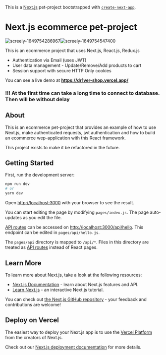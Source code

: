 This is a [Next.js](https://nextjs.org/) pet-project bootstrapped with [`create-next-app`](https://github.com/vercel/next.js/tree/canary/packages/create-next-app).

# Next.js ecommerce pet-project
 ![screely-1649754286967](https://user-images.githubusercontent.com/67706933/162924730-13e991f6-2111-4a4f-851a-82ffcd1822fc.png)![screely-1649754547400](https://user-images.githubusercontent.com/67706933/162924811-0eee4fd6-fc98-4f80-ab06-ce6fa7877d20.png)




This is an ecommerce project that uses Next.js, React.js, Redux.js

* Authentication via Email (uses JWT)
* User data management - Update/Remove/Add products to cart
* Session support with secure HTTP Only cookies

You can see a live demo at **https://dr1ver-shop.vercel.app/**

### !!! At the first time can take a long time to connect to database. Then will be without delay

## About 

This is an ecommerce pet-project that provides an example of how to use Next.js, make authenticated requests, jwt authentication and how to build an ecommerce wep-application with this React framework.

This project exists to make it be refactored in the future. 

## Getting Started

First, run the development server:

```bash
npm run dev
# or
yarn dev
```

Open [http://localhost:3000](http://localhost:3000) with your browser to see the result.

You can start editing the page by modifying `pages/index.js`. The page auto-updates as you edit the file.

[API routes](https://nextjs.org/docs/api-routes/introduction) can be accessed on [http://localhost:3000/api/hello](http://localhost:3000/api/hello). This endpoint can be edited in `pages/api/hello.js`.

The `pages/api` directory is mapped to `/api/*`. Files in this directory are treated as [API routes](https://nextjs.org/docs/api-routes/introduction) instead of React pages.

## Learn More

To learn more about Next.js, take a look at the following resources:

- [Next.js Documentation](https://nextjs.org/docs) - learn about Next.js features and API.
- [Learn Next.js](https://nextjs.org/learn) - an interactive Next.js tutorial.

You can check out [the Next.js GitHub repository](https://github.com/vercel/next.js/) - your feedback and contributions are welcome!

## Deploy on Vercel

The easiest way to deploy your Next.js app is to use the [Vercel Platform](https://vercel.com/new?utm_medium=default-template&filter=next.js&utm_source=create-next-app&utm_campaign=create-next-app-readme) from the creators of Next.js.

Check out our [Next.js deployment documentation](https://nextjs.org/docs/deployment) for more details.
